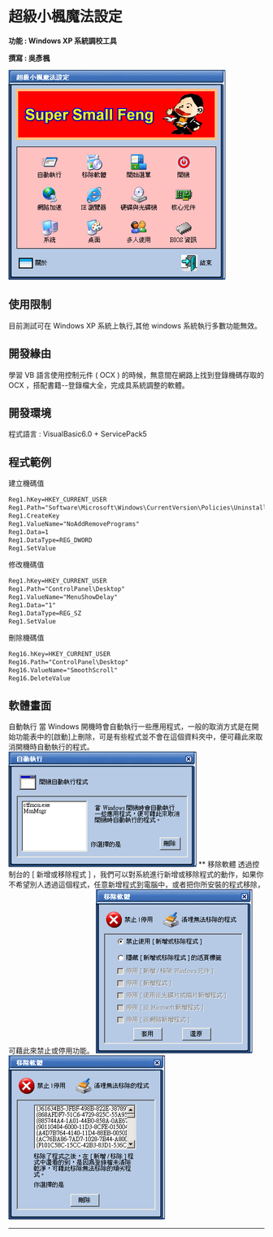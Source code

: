 # 超級小楓魔法設定

**功能 : Windows XP 系統調校工具**

**撰寫 : 吳彥楓**

![超級小楓魔法設定](https://github.com/daidaiprince/image-database/blob/main/SUPERFENG01.png?raw=true "超級小楓魔法設定")
&emsp;
&emsp;
&emsp;
&emsp;

## 使用限制
目前測試可在 Windows XP 系統上執行,其他 windows 系統執行多數功能無效。

## 開發緣由
學習 VB 語言使用控制元件 ( OCX ) 的時候，無意間在網路上找到登錄機碼存取的 OCX ，搭配書籍--登錄檔大全，完成具系統調整的軟體。
&emsp;
&emsp;


## 開發環境
程式語言 : VisualBasic6.0 + ServicePack5




## 程式範例

建立機碼值
```
Reg1.hKey=HKEY_CURRENT_USER 
Reg1.Path="Software\Microsoft\Windows\CurrentVersion\Policies\Uninstall"
Reg1.CreateKey 
Reg1.ValueName="NoAddRemovePrograms" 
Reg1.Data=1 
Reg1.DataType=REG_DWORD 
Reg1.SetValue
```

修改機碼值
```
Reg1.hKey=HKEY_CURRENT_USER 
Reg1.Path="ControlPanel\Desktop" 
Reg1.ValueName="MenuShowDelay" 
Reg1.Data="1" 
Reg1.DataType=REG_SZ 
Reg1.SetValue
```

刪除機碼值
```
Reg16.hKey=HKEY_CURRENT_USER 
Reg16.Path="ControlPanel\Desktop" 
Reg16.ValueName="SmoothScroll" 
Reg16.DeleteValue
```



## 軟體畫面

自動執行
當 Windows 開機時會自動執行一些應用程式，一般的取消方式是在開始功能表中的[啟動]上刪除，可是有些程式並不會在這個資料夾中，便可藉此來取消開機時自動執行的程式。
![自動執行](https://github.com/daidaiprince/image-database/blob/main/SUPERFENG02.png?raw=true "自動執行")
**
移除軟體 
透過控制台的 [ 新增或移除程式 ] ，我們可以對系統進行新增或移除程式的動作，如果你不希望別人透過這個程式，任意新增程式到電腦中，或者把你所安裝的程式移除，可藉此來禁止或停用功能。 
![移除軟體](https://github.com/daidaiprince/image-database/blob/main/SUPERFENG03.png?raw=true "移除軟體")![移除軟體](https://github.com/daidaiprince/image-database/blob/main/SUPERFENG04.png?raw=true "移除軟體")
***








